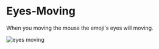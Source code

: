# Eyes-Moving
When you moving the mouse the emoji's eyes will moving.

![eyes moving](https://user-images.githubusercontent.com/74858612/121449747-44467680-c94f-11eb-9488-996c757a8799.PNG)
